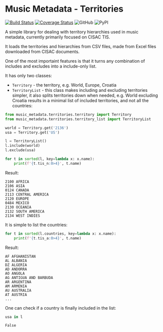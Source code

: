 # Music Metadata - Territories

[![Build Status](https://travis-ci.com/musicmetadata/territories.svg?branch=master)](https://travis-ci.com/musicmetadata/territories)
[![Coverage Status](https://coveralls.io/repos/github/musicmetadata/territories/badge.svg?branch=master)](https://coveralls.io/github/musicmetadata/territories?branch=master)
![GitHub](https://img.shields.io/github/license/musicmetadata/territories)
![PyPI](https://img.shields.io/pypi/v/music-metadata-territories)

A simple library for dealing with territory hierarchies used in music 
metadata, currently primarily focused on CISAC TIS.

It loads the territories and hierarchies from CSV files, made from Excel
files downloaded from CISAC documents.

One of the most importaint features is that it turns any combination of
includes and excludes into a include-only list.

It has only two classes:

* `Territory` - the territory, e.g. World, Europe, Croatia
* `TerritoryList` - this class makes including and excluding territories 
simpler, it also splits territories down when needed, e.g. World excluding 
Croatia results in a minimal list of included territories, and not all the
countries:

```python
from music_metadata.territories.territory import Territory
from music_metadata.territories.territory_list import TerritoryList

world = Territory.get('2136')
usa = Territory.get('US')

l = TerritoryList()
l.include(world)
l.exclude(usa)

for t in sorted(l, key=lambda x: x.name):
    print(f'{t.tis_n:0>4}', t.name)
```

Result:

```
2100 AFRICA
2106 ASIA
0124 CANADA
2113 CENTRAL AMERICA
2120 EUROPE
0484 MEXICO
2130 OCEANIA
2132 SOUTH AMERICA
2134 WEST INDIES
```

It is simple to list the countries:
```python
for t in sorted(l.countries, key=lambda x: x.name):
    print(f'{t.tis_a:0>4}', t.name)
```

Result:

```
AF AFGHANISTAN
AL ALBANIA
DZ ALGERIA
AD ANDORRA
AO ANGOLA
AG ANTIGUA AND BARBUDA
AR ARGENTINA
AM ARMENIA
AU AUSTRALIA
AT AUSTRIA
...
```

One can check if a country is finally included in the list:

```python
usa in l
```

```Result:
False
```
